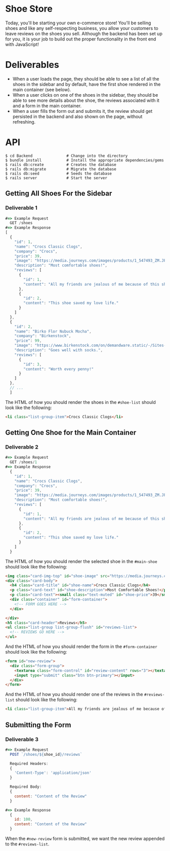 # Shoe Store
Today, you'll be starting your own e-commerce store! You'll be selling shoes and like any self-respecting business, you allow your customers to leave reviews on the shoes you sell. Although the backend has been set up for you, it is your job to build out the proper functionality in the front end with JavaScript!

# Deliverables

* When a user loads the page, they should be able to see a list of all the shoes in the sidebar and by default, have the first shoe rendered in the main container (see below).
* When a user clicks on one of the shoes in the sidebar, they should be able to see more details about the shoe, the reviews associated with it and a form in the main container.
* When a user fills the form out and submits it, the review should get persisted in the backend and also shown on the page, without refreshing.

# API
```
$ cd Backend               # Change into the directory
$ bundle install           # Install the appropriate dependencies/gems
$ rails db:create          # Creates the database
$ rails db:migrate         # Migrate the database
$ rails db:seed            # Seeds the database
$ rails server             # Start the server
```

## Getting All Shoes For the Sidebar
### Deliverable 1

```JavaScript
#=> Example Request
  GET /shoes
#=> Example Response
[
  {
    "id": 1,
    "name": "Crocs Classic Clogs",
    "company": "Crocs",
    "price": 39,
    "image": "https://media.journeys.com/images/products/1_547493_ZM.JPG",
    "description": "Most comfortable shoes!",
    "reviews": [
      {
        "id": 1,
        "content": "All my friends are jealous of me because of this shoe!"
      },
      {
        "id": 2,
        "content": "This shoe saved my love life."
      }
    ]
  },
  {
    "id": 2,
    "name": "Birko Flor Nubuck Mocha",
    "company": "Birkenstock",
    "price": 99,
    "image": "https://www.birkenstock.com/on/demandware.static/-/Sites-master-catalog/default/dw573eb793/151183/151183.jpg",
    "description": "Goes well with socks.",
    "reviews": [
      {
        "id": 3,
        "content": "Worth every penny!"
      }
    ]
  },
  // ...
  ]
```

The HTML of how you should render the shoes in the `#shoe-list` should look like the following:

```html
<li class="list-group-item">Crocs Classic Clogs</li>
```

## Getting One Shoe for the Main Container
### Deliverable 2

```JavaScript
#=> Example Request
  GET /shoes/1
#=> Example Response
  {
    "id": 1,
    "name": "Crocs Classic Clogs",
    "company": "Crocs",
    "price": 39,
    "image": "https://media.journeys.com/images/products/1_547493_ZM.JPG",
    "description": "Most comfortable shoes!",
    "reviews": [
      {
        "id": 1,
        "content": "All my friends are jealous of me because of this shoe!"
      },
      {
        "id": 2,
        "content": "This shoe saved my love life."
      }
    ]
  }
```

The HTML of how you should render the selected shoe in the `#main-shoe` should look like the following:

```HTML
<img class="card-img-top" id="shoe-image" src="https://media.journeys.com/images/products/1_547493_ZM.JPG">
<div class="card-body">
  <h4 class="card-title" id="shoe-name">Crocs Classic Clogs</h4>
  <p class="card-text" id="shoe-description">Most Comfortable Shoes!</p>
  <p class="card-text"><small class="text-muted" id="shoe-price">39</small></p>
  <div class="container" id="form-container">
    <!-- FORM GOES HERE -->
  </div>

</div>
<h5 class="card-header">Reviews</h5>
<ul class="list-group list-group-flush" id="reviews-list">
  <!-- REVIEWS GO HERE -->
</ul>
```

And the HTML of how you should render the form in the `#form-container` should look like the following:

```html
<form id="new-review">
  <div class="form-group">
    <textarea class="form-control" id="review-content" rows="3"></textarea>
    <input type="submit" class="btn btn-primary"></input>
  </div>
</form>
```

And the HTML of how you should render one of the reviews in the `#reviews-list` should look like the following:

```html
<li class="list-group-item">All my friends are jealous of me because of this shoe!</li>
```

## Submitting the Form
### Deliverable 3

```JavaScript
#=> Example Request
  POST `/shoes/${shoe_id}/reviews`

  Required Headers:
  {
    'Content-Type': 'application/json'
  }

  Required Body:
  {
    content: "Content of the Review"
  }

#=> Example Response
  {
    id: 100,
    content: "Content of the Review"
  }
```

When the `#new-review` form is submitted, we want the new review appended to the `#reviews-list`.
